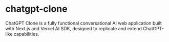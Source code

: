 # chatgpt-clone
ChatGPT Clone is a fully functional conversational AI web application built with Next.js and Vercel AI SDK, designed to replicate and extend ChatGPT-like capabilities.
